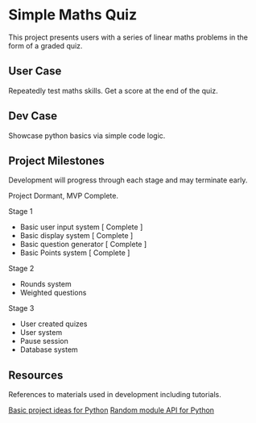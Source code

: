 # Simple Maths Quiz
This project presents users with a series of linear maths problems in the form of a graded quiz.

## User Case
Repeatedly test maths skills.
Get a score at the end of the quiz.

## Dev Case
Showcase python basics via simple code logic.

## Project Milestones
Development will progress through each stage and may terminate early.

Project Dormant, MVP Complete.

Stage 1
* Basic user input system [ Complete ]
* Basic display system [ Complete ]
* Basic question generator [ Complete ]
* Basic Points system [ Complete ]

Stage 2
* Rounds system
* Weighted questions

Stage 3
* User created quizes
* User system
* Pause session
* Database system

## Resources

References to materials used in development including tutorials.

[Basic project ideas for Python](https://www.youtube.com/watch?v=DLn3jOsNRVE)
[Random module API for Python](https://docs.python.org/3/library/random.html)